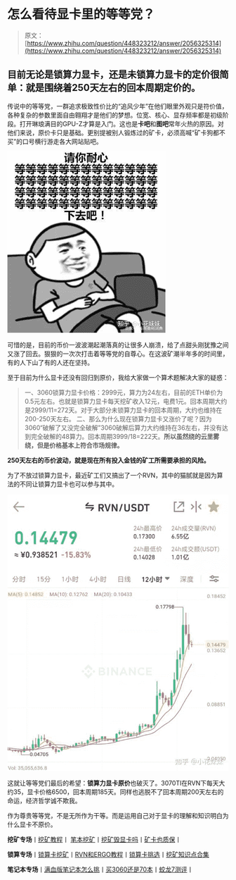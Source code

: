 <!--yml
category: 挖矿
date: 2022-06-26 00:00:00
-->

# 怎么看待显卡里的等等党？

> 原文：[https://www.zhihu.com/question/448323212/answer/2056325314](https://www.zhihu.com/question/448323212/answer/2056325314)

 ## 目前无论是锁算力显卡，还是未锁算力显卡的定价很简单：就是围绕着250天左右的回本周期定价的。

传说中的等等党，一群追求极致性价比的“追风少年”在他们眼里外观只是符价值，各种复杂的参数里面自由翱翔才是他们的梦想。位宽、核心、显存频率都是初级阶段。打开琳琅满目的GPU-Z才算是入门。这也是**卡吧**和**图吧**常年火热的原因。对他们来说，原价卡只是基础。更别提被别人锻炼过的矿卡，必须高喊“矿卡狗都不买”的口号横行游走各大网站贴吧。

![](img/54e4da305c3c2f653309f4aa39ca2c6a.png)

可惜的是，目前的币价一波波潮起潮落真的让很多人崩溃，给了点甜头刚犹豫之间又涨了回去。狠狠的一次次打击着等等党的自尊心。在这波矿潮半年多的时间里，有的人下山了有的人还在坚持。

至于目前为什么显卡还没有回归到原价，我给大家做一个算术题解决大家的疑惑：

> 一、3060锁算力显卡价格：2999元，算力为24左右，目前的ETH单价为0.5元左右。也就是锁算力显卡每天挖矿收入12元，电费1元。回本周期大约是2999/11=272天。对于大部分未锁算力显卡的回本周期，大约也维持在200-250天左右。
> 二、那么为什么现在锁算力显卡又涨价了呢？因为3060“破解了又没完全破解”3060破解后算力大约维持在36左右，并没有达到完全破解的48算力。回本周期3999/18=222天。**所以虽然绕的云里雾绕，但是价格基本上符合市场规律。**

**250天左右的币价波动，就是现在所有投入金钱的矿工所需要承担的风险。**

为了不放过锁算力显卡，最近矿工们又搞出了一个RVN，其中的猫腻就是因为算法的不同让锁算力显卡也可以参与其中。

![](img/ed5b81ff248680374fa85372d0866021.png)

这就让等等党们最后的希望：**锁算力显卡原价**也破灭了。3070TI在RVN下每天大约35，显卡价格6500，回本周期185天。同样也逃脱不了回本周期200天左右的命运，经济哲学诚不欺我。

[](https://zhuanlan.zhihu.com/p/398651881)

作为尊贵等等党，不是无所作为干等。而是运用自己对于显卡的理解和知识明白为什么显卡不原价。

**挖矿专场**丨[挖矿教程](https://zhuanlan.zhihu.com/p/355955385)丨 [笔本挖矿](https://zhuanlan.zhihu.com/p/360451565)丨[挖矿毁显卡吗](https://zhuanlan.zhihu.com/p/358944242)丨[矿卡也质保](https://zhuanlan.zhihu.com/p/386391253)丨

**锁算专场**丨[锁算卡挖矿](https://zhuanlan.zhihu.com/p/398651881)丨[RVN和ERGO教程](https://zhuanlan.zhihu.com/p/402971584)丨[锁算卡挑选](https://zhuanlan.zhihu.com/p/374342633)丨[挖矿知识点合集](https://www.zhihu.com/question/461044682/answer/1994951468)

**笔记本专场**丨[满血版笔记本怎么挑](https://zhuanlan.zhihu.com/p/374748213)丨[买3060还是70本](https://www.zhihu.com/question/447817962/answer/1909204347)丨[蛟龙7测评](https://zhuanlan.zhihu.com/p/369226521)丨